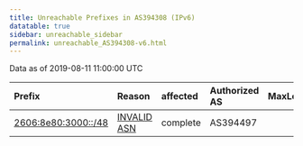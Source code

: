 ```yaml
---
title: Unreachable Prefixes in AS394308 (IPv6)
datatable: true
sidebar: unreachable_sidebar
permalink: unreachable_AS394308-v6.html
---
```


Data as of 2019-08-11 11:00:00 UTC


<div class="datatable-begin"></div>

| Prefix                                                           | Reason                                                                                                      | affected   | Authorized AS   |   MaxLength | Anchor                           |   unreachable /48s |
|:-----------------------------------------------------------------|:------------------------------------------------------------------------------------------------------------|:-----------|:----------------|------------:|:---------------------------------|-------------------:|
| [2606:8e80:3000::/48](https://stat.ripe.net/2606:8e80:3000::/48) | [INVALID ASN](https://rpki-validator.ripe.net/announcement-preview?asn=AS394308&prefix=2606:8e80:3000::/48) | complete   | AS394497        |          32 | [ARIN](unreachable_ARIN-v6.html) |                  1 |

<div class="datatable-end"></div>